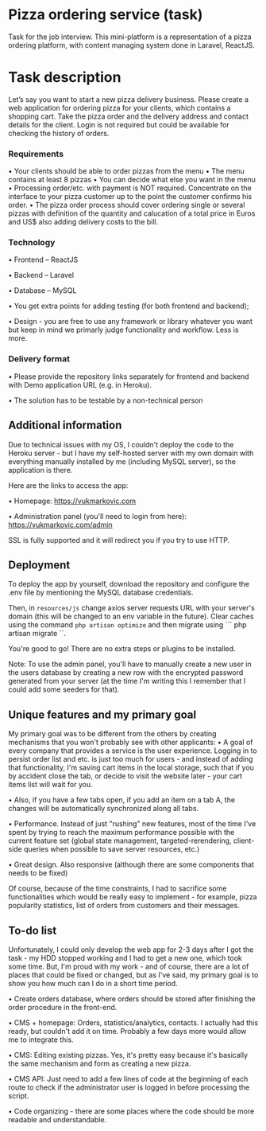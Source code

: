 # Pizza ordering service (task)
Task for the job interview. This mini-platform is a representation of a pizza ordering platform, with content managing system done in Laravel, ReactJS.

# Task description
Let’s say you want to start a new pizza delivery business. Please create a web application for
ordering pizza for your clients, which contains a shopping cart. Take the pizza order and the
delivery address and contact details for the client. Login is not required but could be available
for checking the history of orders.

### Requirements
• Your clients should be able to order pizzas from the menu
• The menu contains at least 8 pizzas
• You can decide what else you want in the menu
• Processing order/etc. with payment is NOT required. Concentrate on the interface to your
pizza customer up to the point the customer confirms his order.
• The pizza order process should cover ordering single or several pizzas with definition of the
quantity and calucation of a total price in Euros and US$ also adding delivery costs to the bill.

### Technology
• Frontend – ReactJS

• Backend – Laravel

• Database – MySQL

• You get extra points for adding testing (for both frontend and backend);

• Design - you are free to use any framework or library whatever you want but keep in mind we primarly judge functionality and workflow. Less is more.

### Delivery format

• Please provide the repository links separately for frontend and backend with Demo
application URL (e.g. in Heroku).

• The solution has to be testable by a non-technical person

## Additional information
Due to technical issues with my OS, I couldn't deploy the code to the Heroku server - but I have my self-hosted server with my own domain with everything manually installed by me (including MySQL server), so the application is there.

Here are the links to access the app:

• Homepage: https://vukmarkovic.com

• Administration panel (you'll need to login from here): https://vukmarkovic.com/admin

SSL is fully supported and it will redirect you if you try to use HTTP.

## Deployment
To deploy the app by yourself, download the repository and configure the .env file by mentioning the MySQL database credentials. 

Then, in ``` resources/js ``` change axios server requests URL with your server's domain (this will be changed to an env variable in the future). 
Clear caches using the command ``` php artisan optimize ``` and then migrate using ``` php artisan migrate ``.

You're good to go! There are no extra steps or plugins to be installed.

Note: To use the admin panel, you'll have to manually create a new user in the users database by creating a new row with the encrypted password generated from your server (at the time I'm writing this I remember that I could add some seeders for that).

## Unique features and my primary goal
My primary goal was to be different from the others by creating mechanisms that you won't probably see with other applicants:
  • A goal of every company that provides a service is the user experience. Logging in to persist order list and etc. is just too much for users - and instead of adding that functionality, I'm saving cart items in the local storage, such that if you by accident close the tab, or decide to visit the website later - your cart items list will wait for you.
  
  • Also, if you have a few tabs open, if you add an item on a tab A, the changes will be automatically synchronized along all tabs.
  
  • Performance. Instead of just "rushing" new features, most of the time I've spent by trying to reach the maximum performance possible with the current feature set (global state management, targeted-rerendering, client-side queries when possible to save server resources, etc.)
  
  • Great design. Also responsive (although there are some components that needs to be fixed)
  
  
Of course, because of the time constraints, I had to sacrifice some functionalities which would be really easy to implement - for example, pizza popularity statistics, list of orders from customers and their messages.
 
## To-do list
Unfortunately, I could only develop the web app for 2-3 days after I got the task - my HDD stopped working and I had to get a new one, which took some time. But, I'm proud with my work - and of course, there are a lot of places that could be fixed or changed, but as I've said, my primary goal is to show you how much can I do in a short time period.

  • Create orders database, where orders should be stored after finishing the order procedure in the front-end.
  
  • CMS + homepage: Orders, statistics/analytics, contacts. I actually had this ready, but couldn't add it on time. Probably a few days more would allow me to integrate this.
  
  • CMS: Editing existing pizzas. Yes, it's pretty easy because it's basically the same mechanism and form as creating a new pizza.
  
  • CMS API: Just need to add a few lines of code at the beginning of each route to check if the administrator user is logged in before processing the script.
  
  • Code organizing - there are some places where the code should be more readable and understandable.
  
  
  


